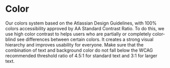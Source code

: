 # Color

Our colors system based on the Atlassian Design Guidelines, with 100% colors accessibility approved by AA Standard Contrast Ratio. To do this, we use high color contrast to helps users who are partially or completely color-blind see differences between certain colors. It creates a strong visual hierarchy and improves usability for everyone. Make sure that the combination of text and background color do not fall below the WCAG recommended threshold ratio of 4.5:1 for standard text and 3:1 for larger text.

